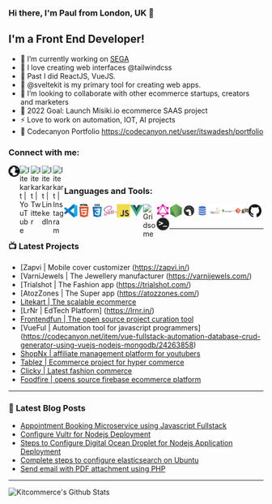 ### Hi there, I'm Paul from London, UK 👋

## I'm a Front End Developer!
- 🔭 I’m currently working on [SEGA](https://sega.com/)
- 🌱 I love creating web interfaces @tailwindcss 
- 🧰 Past I did ReactJS, VueJS.
- 🧰 @sveltekit is my primary tool for creating web apps.
- 👯 I’m looking to collaborate with other ecommerce startups, creators and marketers
- 🥅 2022 Goal: Launch Misiki.io ecommerce SAAS project
- ⚡ Love to work on automation, IOT, AI projects
- 🤖 Codecanyon Portfolio https://codecanyon.net/user/itswadesh/portfolio

### Connect with me:

[<img align="left" alt="litekart" width="22px" src="https://raw.githubusercontent.com/iconic/open-iconic/master/svg/globe.svg" />][website]
[<img align="left" alt="litekart | YouTube" width="22px" src="https://cdn.jsdelivr.net/npm/simple-icons@v3/icons/youtube.svg" />][youtube]
[<img align="left" alt="litekart | Twitter" width="22px" src="https://cdn.jsdelivr.net/npm/simple-icons@v3/icons/twitter.svg" />][twitter]
[<img align="left" alt="litekart | LinkedIn" width="22px" src="https://cdn.jsdelivr.net/npm/simple-icons@v3/icons/linkedin.svg" />][linkedin]
[<img align="left" alt="litekart | Instagram" width="22px" src="https://cdn.jsdelivr.net/npm/simple-icons@v3/icons/instagram.svg" />][instagram]

<br />

### Languages and Tools:

[<img align="left" alt="Visual Studio Code" width="26px" src="https://raw.githubusercontent.com/github/explore/80688e429a7d4ef2fca1e82350fe8e3517d3494d/topics/visual-studio-code/visual-studio-code.png" />][website]
[<img align="left" alt="HTML5" width="26px" src="https://raw.githubusercontent.com/github/explore/80688e429a7d4ef2fca1e82350fe8e3517d3494d/topics/html/html.png" />][website]
[<img align="left" alt="CSS3" width="26px" src="https://raw.githubusercontent.com/github/explore/80688e429a7d4ef2fca1e82350fe8e3517d3494d/topics/css/css.png" />][website]
[<img align="left" alt="Sass" width="26px" src="https://raw.githubusercontent.com/github/explore/80688e429a7d4ef2fca1e82350fe8e3517d3494d/topics/sass/sass.png" />][website]
[<img align="left" alt="JavaScript" width="26px" src="https://raw.githubusercontent.com/github/explore/80688e429a7d4ef2fca1e82350fe8e3517d3494d/topics/javascript/javascript.png" />][website]
[<img align="left" alt="Vue" width="26px" src="https://raw.githubusercontent.com/github/explore/80688e429a7d4ef2fca1e82350fe8e3517d3494d/topics/vue/vue.png" />][website]
[<img align="left" alt="Gridsome" width="26px" src="https://avatars2.githubusercontent.com/u/17981963?v=4" />][website]
[<img align="left" alt="GraphQL" width="26px" src="https://raw.githubusercontent.com/github/explore/80688e429a7d4ef2fca1e82350fe8e3517d3494d/topics/graphql/graphql.png" />][website]
[<img align="left" alt="Node.js" width="26px" src="https://raw.githubusercontent.com/github/explore/80688e429a7d4ef2fca1e82350fe8e3517d3494d/topics/nodejs/nodejs.png" />][website]
[<img align="left" alt="Deno" width="26px" src="https://raw.githubusercontent.com/github/explore/361e2821e2dea67711cde99c9c40ed357061cf27/topics/deno/deno.png" />][website]
[<img align="left" alt="SQL" width="26px" src="https://raw.githubusercontent.com/github/explore/80688e429a7d4ef2fca1e82350fe8e3517d3494d/topics/sql/sql.png" />][website]
[<img align="left" alt="MySQL" width="26px" src="https://raw.githubusercontent.com/github/explore/80688e429a7d4ef2fca1e82350fe8e3517d3494d/topics/mysql/mysql.png" />][website]
[<img align="left" alt="MongoDB" width="26px" src="https://raw.githubusercontent.com/github/explore/80688e429a7d4ef2fca1e82350fe8e3517d3494d/topics/mongodb/mongodb.png" />][website]
[<img align="left" alt="Git" width="26px" src="https://raw.githubusercontent.com/github/explore/80688e429a7d4ef2fca1e82350fe8e3517d3494d/topics/git/git.png" />][website]
[<img align="left" alt="GitHub" width="26px" src="https://raw.githubusercontent.com/github/explore/78df643247d429f6cc873026c0622819ad797942/topics/github/github.png" />][website]
[<img align="left" alt="HTML5" width="26px" src="https://raw.githubusercontent.com/github/explore/80688e429a7d4ef2fca1e82350fe8e3517d3494d/topics/terminal/terminal.png" />][website]

<br />
<br />

---

### 📺 Latest Projects
<!-- PROJECTS:START -->
- [Zapvi | Mobile cover customizer (https://zapvi.in/)
- [VarniJewels | The Jewellery manufacturer (https://varnijewels.com/)
- [Trialshot | The Fashion app (https://trialshot.com/)
- [AtozZones | The Super app (https://atozzones.com/)
- [Litekart | The scalable ecommerce ](https://litekart.in/)
- [LrNr | EdTech Platform] (https://lrnr.in/)
- [Frontendfun | The open source project curation tool](https://www.frontendfun.com/)
- [VueFul | Automation tool for javascript programmers] (https://codecanyon.net/item/vue-fullstack-automation-database-crud-generator-using-vuejs-nodejs-mongodb/24263858)
- [ShopNx | affiliate management platform for youtubers](https://shopnx.in/)
- [Tablez | Ecommerce project for hyper commerce](https://tablez.com/)
- [Clicky | Latest fashion commerce](https://clicky.pk/)
- [Foodfire | opens source firebase ecommerce platform](https://foodfire.info/)
<!-- PROJECTS:END -->

---

### 📕 Latest Blog Posts
<!-- BLOG-POST-LIST:START -->
- [Appointment Booking Microservice using Javascript Fullstack](https://www.angularcode.com/appointment-booking-microservice-using-javascript-fullstack/)
- [Configure Vultr for Nodejs Deployment](https://www.angularcode.com/configure-vultr-for-nodejs-deployment/)
- [Steps to Configure Digital Ocean Droplet for Nodejs Application Deployment](https://www.angularcode.com/steps-to-configure-digital-ocean-droplet-for-nodejs-application-deployment/)
- [Complete steps to configure elasticsearch on Ubuntu](https://www.angularcode.com/complete-steps-to-configure-elasticsearch-on-ubuntu/)
- [Send email with PDF attachment using PHP](https://www.angularcode.com/send-email-with-pdf-attachment-using-php/)
<!-- BLOG-POST-LIST:END -->

---

<img align="left" alt="Kitcommerce's Github Stats" src="https://github-readme-stats.vercel.app/api?username=itswadesh&show_icons=true&hide_border=true" />

[website]: https://litekart.in
[facebook]: https://www.facebook.com/codenx2
[twitter]: https://twitter.com/itswadesh
[youtube]: https://youtube.com/codenx2
[instagram]: https://instagram.com/litekart
[linkedin]: https://linkedin.com/in/itswadesh
